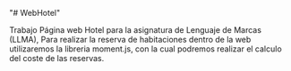 "# WebHotel" 

Trabajo Página web Hotel para la asignatura de Lenguaje de Marcas (LLMA),
Para realizar la reserva de habitaciones dentro de la web utilizaremos la libreria moment.js, con la cual podremos realizar el calculo del coste de las reservas.

